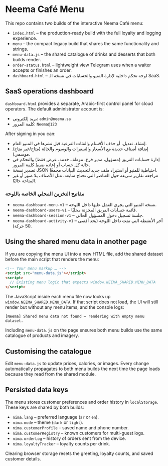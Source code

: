 # Neema Café Menu

This repo contains two builds of the interactive Neema Café menu:

- `index.html` – the production-ready build with the full loyalty and logging experience.
- `menu` – the compact legacy build that shares the same functionality and strings.
- `menu-data.js` – the shared catalogue of drinks and desserts that both builds render.
- `order-status.html` – lightweight view Telegram uses when a waiter accepts or finishes an order.
- `dashboard.html` – لوحة تحكم داخلية لإدارة المنيو والحسابات في نسخة الـ SaaS.

## SaaS operations dashboard

`dashboard.html` provides a separate, Arabic-first control panel for cloud operators. The default administrator account is:

- بريد إلكتروني: `admin@neema.sa`
- كلمة المرور: `Neema@123`

After signing in you can:

- إنشاء، تعديل، أو حذف الأقسام والفئات الفرعية قبل نشرها في المنيو العام.
- إضافة أصناف جديدة مع الأسعار والسعرات والوسوم والحالة (متاح/غير متاح/موسمي).
- إدارة حسابات الفريق (مسؤول، مدير فرع، موظف خدمة، عرض فقط) والتحكم في حالة كل حساب أو إعادة ضبط كلمة المرور.
- تصدير نسخة JSON احتياطية للمنيو أو استيراد ملف جديد لتحديث البيانات مجمعًا.
- مراجعة تقارير سريعة حول العناصر التي تحتاج متابعة، مثل الأصناف بلا صور أو غير المتاحة حاليًا.

### مفاتيح التخزين المحلي الخاصة باللوحة

- `neema-dashboard-menu-v1` – نسخة المنيو التي يجري العمل عليها داخل اللوحة.
- `neema-dashboard-users-v1` – قائمة حسابات الفريق المخزنة محليًا.
- `neema-dashboard-session-v1` – جلسة تسجيل دخول المسؤول الحالي.
- `neema-dashboard-activity-v1` – آخر الأنشطة التي تمت داخل اللوحة (بحد أقصى 50 حركة).

## Using the shared menu data in another page

If you are copying the menu UI into a new HTML file, add the shared dataset before the main script that renders the menu:

```html
<!-- Your menu markup … -->
<script src="menu-data.js"></script>
<script>
  // Existing menu logic that expects window.NEEMA_SHARED.MENU_DATA
</script>
```

The JavaScript inside each menu file now looks up `window.NEEMA_SHARED.MENU_DATA`. If that script does not load, the UI will still render but without any menu items, and the console logs:

```
[Neema] Shared menu data not found — rendering with empty menu dataset.
```

Including `menu-data.js` on the page ensures both menu builds use the same catalogue of products and imagery.

## Customising the catalogue

Edit `menu-data.js` to update prices, calories, or images. Every change automatically propagates to both menu builds the next time the page loads because they read from the shared module.

## Persisted data keys

The menu stores customer preferences and order history in `localStorage`. These keys are shared by both builds:

- `nima.lang` – preferred language (`ar` or `en`).
- `nima.mode` – theme (`dark` or `light`).
- `nima.customerProfile` – saved name and phone number.
- `nima.customerRegistry` – known customers for multi-guest logs.
- `nima.orderLog` – history of orders sent from the device.
- `nima.loyaltyTracker` – loyalty counts per drink.

Clearing browser storage resets the greeting, loyalty counts, and saved customer details.
